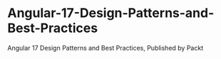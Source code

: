 # Angular-17-Design-Patterns-and-Best-Practices
Angular 17 Design Patterns and Best Practices, Published by Packt
